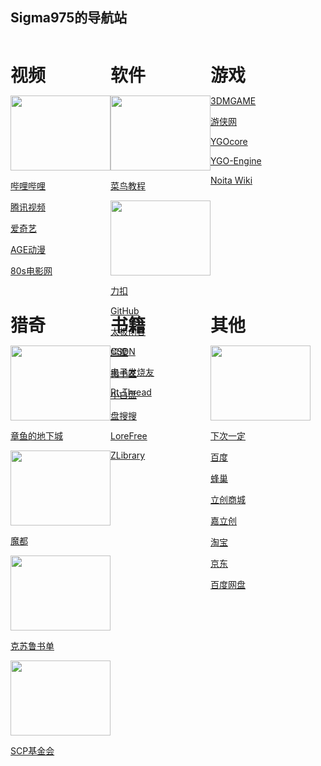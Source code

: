 ## Sigma975的导航站

<div id="video" style="height:400px;width:160px;float:left;">
  
  <h1 style="margin-bottom:0;">视频</h1>
  
  <a href="https://www.bilibili.com/" target="_blank"><img src="https://t7.baidu.com/it/u=4138435146,1856383332&fm=218&app=125&size=f242,150&n=0&f=PNG?s=8197C732DDA1FA133E526557030030B9&sec=1652288400&t=aa4a6db4ffc4ae2338f543d4c397ef5f" width=160 height=120></a>
  
  <a href="https://www.bilibili.com/" target="_blank">哔哩哔哩</a>
  
  <a href="https://v.qq.com/?ptag=qqbsc" target="_blank">腾讯视频</a>
  
  <a href="https://www.iqiyi.com/" target="_blank">爱奇艺</a>
  
  <a href="https://www.agemys.com/" target="_blank">AGE动漫</a>
  
  <a href="https://www.80s.tw/" target="_blank">80s电影网</a>
</div>

<div id="software" style="height:400px;width:160px;float:left;">

  <h1 style="margin-bottom:0;">软件</h1>
  
  <a href="https://www.runoob.com/" target="_blank"><img src="https://img1.baidu.com/it/u=2206127466,2420924082&fm=253&fmt=auto&app=138&f=GIF?w=220&h=100" width=160 height=120></a>

  <a href="https://www.runoob.com/" target="_blank">菜鸟教程</a>
  
  <a href="http://scp-wiki-cn.wikidot.com/" target="_blank"><img src="https://static.leetcode.cn/cn-mono-assets/production/assets/logo-dark-cn.c42314a8.svg" width=160 height=120></a>

  <a href="https://leetcode.cn/" target="_blank">力扣</a>
  
  <a href="https://github.com/" target="_blank">GitHub</a>
  
  <a href="http://www.taichi-maker.com/" target="_blank">太极创客</a>
  
  <a href="https://www.csdn.net/" target="_blank">CSDN</a>

  <a href="https://www.elecfans.com/" target="_blank">电子发烧友</a>
  
  <a href="https://www.rt-thread.org/" target="_blank">Rt-Thread</a>
  
</div>

<div id="game" style="height:400px;width:160px;float:left;">
  
  <h1 style="margin-bottom:0;">游戏</h1>
  
  <a href="https://www.3dmgame.com/" target="_blank">3DMGAME</a>

  <a href="https://www.ali213.net/" target="_blank">游侠网</a>
  
  <a href="http://ygocore.ysepan.com/" target="_blank">YGOcore</a>

  <a href="https://www.ygo-sem.cn/index.html" target="_blank">YGO-Engine</a>
  
  <a href="https://noita.fandom.com/wiki/Noita_Wiki/zh?mobileaction=toggle_view_mobile" target="_blank">Noita Wiki</a>
  
</div>

<div id="strange" style="height:400px;width:160px;float:left;">
  
  <h1 style="margin-bottom:0;">猎奇</h1>

  <a href="https://www.cnmods.org/" target="_blank"><img src="https://www.cnmods.org/title-1.jpg" width=160 height=120></a>

  <a href="https://www.cnmods.org/" target="_blank">章鱼的地下城</a>

  <a href="https://www.cnmods.net/#/homePage" target="_blank"><img src="https://wiki.cnmods.org/_media/logo.png" width=160 height=120></a>

  <a href="https://www.cnmods.net/#/homePage" target="_blank">魔都</a>

  <a href="https://www.douban.com/note/581689161/" target="_blank"><img src="https://img0.baidu.com/it/u=2898435425,2147751146&fm=253&fmt=auto&app=138&f=JPEG?w=593&h=500" width=160 height=120></a>

  <a href="https://www.douban.com/note/581689161/" target="_blank">克苏鲁书单</a>

  <a href="http://scp-wiki-cn.wikidot.com/" target="_blank"><img src="https://img2.baidu.com/it/u=3880532747,2617205718&fm=253&fmt=auto&app=138&f=JPEG?w=800&h=500" width=160 height=120></a>

  <a href="http://scp-wiki-cn.wikidot.com/" target="_blank">SCP基金会</a>
  
</div>

<div id="book" style="height:400px;width:160px;float:left;">
  
  <h1 style="margin-bottom:0;">书籍</h1>
  
  <a href="https://www.jiumodiary.com" target="_blank">鸠摩</a>

  <a href="https://www.banshujiang.cn" target="_blank">搬书匠</a>

  <a href="https://www.xiaobaipan.com" target="_blank">小白盘</a>

  <a href="https://www.pansoso.org" target="_blank">盘搜搜</a>

  <a href="https://ebook2.lorefree.com" target="_blank">LoreFree</a>

  <a href="https://zh.singlelogin.me/" target="_blank">ZLibrary</a>
  
</div>

<div id="other" style="height:400px;width:160px;float:left;">
  
  <h1 style="margin-bottom:0;">其他</h1>

  <a href="https://www.iiice.cn/#/" target="_blank"><img src="https://img2.baidu.com/it/u=1666363001,73034044&fm=253&fmt=auto?w=1452&h=800" width=160 height=120></a>

  <a href="https://www.iiice.cn/#/" target="_blank">下次一定</a>

  <a href="https://www.baidu.com/" target="_blank">百度</a>

  <a href="https://666yun.men/#/dashboard" target="_blank">蜂巢</a>

  <a href="https://www.szlcsc.com/?c=BD&sdclkid=ALeN15opALAi15eG&audience=3121619&bd_vid=8386733010871724153" target="_blank">立创商城</a>

  <a href="https://www.jlc.com/" target="_blank">嘉立创</a>

  <a href="https://www.taobao.com/" target="_blank">淘宝</a>

  <a href="https://www.jd.com/" target="_blank">京东</a>

  <a href="https://pan.baidu.com/disk/main?from=oldversion#/brand" target="_blank">百度网盘</a>
  
</div>


